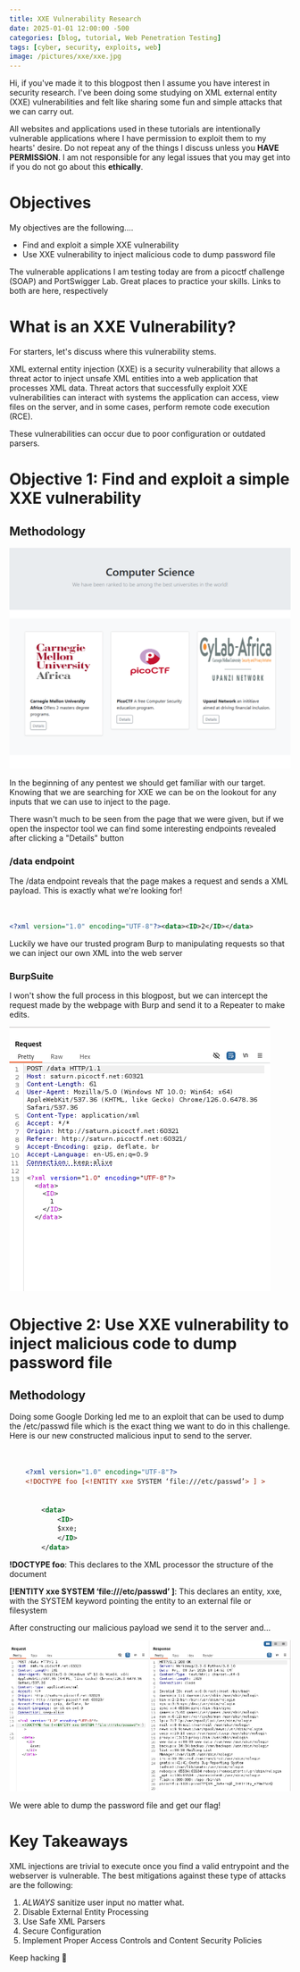 ```yaml
---
title: XXE Vulnerability Research
date: 2025-01-01 12:00:00 -500
categories: [blog, tutorial, Web Penetration Testing]
tags: [cyber, security, exploits, web]
image: /pictures/xxe/xxe.jpg
---
```





Hi, if you've made it to this blogpost then I assume you have interest in security research. I've been doing some studying on XML external entity (XXE) vulnerabilities and felt like sharing some fun and simple attacks that we can carry out.


All websites and applications used in these tutorials are intentionally vulnerable applications where I have permission to exploit them to my hearts' desire. Do not repeat any of the things I discuss unless you **HAVE PERMISSION**. I am not responsible for any legal issues that you may get into if you do not go about this **ethically**.






# Objectives




My objectives are the following....


- Find and exploit a simple XXE vulnerability
- Use XXE vulnerability to inject malicious code to dump password file


The vulnerable applications I am testing today are from a picoctf challenge (SOAP) and PortSwigger Lab. Great places to practice your skills. Links to both are here, respectively




# What is an XXE Vulnerability?


For starters, let's discuss where this vulnerability stems.


XML external entity injection (XXE) is a security vulnerability that allows a threat actor to inject unsafe XML entities into a web application that processes XML data. Threat actors that successfully exploit XXE vulnerabilities can interact with systems the application can access, view files on the server, and in some cases, perform remote code execution (RCE).


These vulnerabilities can occur due to poor configuration or outdated parsers.




# Objective 1: Find and exploit a simple XXE vulnerability




## Methodology




![Beginning Page](/pictures/xxe/pico_home_xxe.PNG)




In the beginning of any pentest we should get familiar with our target. Knowing that we are searching for XXE we can be on the lookout for any inputs that we can use to inject to the page.




There wasn't much to be seen from the page that we were given, but if we open the inspector tool we can find some interesting endpoints revealed after clicking a "Details" button




### /data endpoint


The /data endpoint reveals that the page makes a request and sends a XML payload. This is exactly what we're looking for!


```xml


<?xml version="1.0" encoding="UTF-8"?><data><ID>2</ID></data>


```


Luckily we have our trusted program Burp to manipulating requests so that we can inject our own XML into the web server




### BurpSuite


I won't show the full process in this blogpost, but we can intercept the request made by the webpage with Burp and send it to a Repeater to make edits.


![Burp Repeater](/pictures/xxe/pico_xxe_repeater.PNG)




 


# Objective 2: Use XXE vulnerability to inject malicious code to dump password file




## Methodology


Doing some Google Dorking led me to an exploit that can be used to dump the /etc/passwd file which is the exact thing we want to do in this challenge. Here is our new constructed malicious input to send to the server.


```xml


    <?xml version="1.0" encoding="UTF-8"?>
    <!DOCTYPE foo [<!ENTITY xxe SYSTEM ‘file:///etc/passwd’> ] >


        <data>
            <ID>
            $xxe;
            </ID>
        </data>


```

**!DOCTYPE foo**: This declares to the XML processor the structure of the document


**[!ENTITY xxe SYSTEM ‘file:///etc/passwd’ ]**: This declares an entity, xxe, with the SYSTEM keyword pointing the entity to an external file or filesystem


After constructing our malicious payload we send it to the server and...


![Results](/pictures/xxe/pico_results.PNG)




We were able to dump the password file and get our flag!








# Key Takeaways


XML injections are trivial to execute once you find a valid entrypoint and the webserver is vulnerable. The best mitigations against these type of attacks are the following:




1. *ALWAYS* sanitize user input no matter what.
2. Disable External Entity Processing
3. Use Safe XML Parsers
4. Secure Configuration
5. Implement Proper Access Controls and Content Security Policies








Keep hacking 💯

























